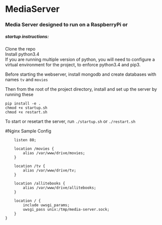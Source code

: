 # MediaServer
### Media Server designed to run on a RaspberryPi or 
  
  
##### startup instructions:  
Clone the repo  
Install python3.4  
If you are running multiple version of python, you will need to configure a virtual environment for the project, to enforce python3.4 and pip3.  

Before starting the webserver, install mongodb and create databases with names `tv` and `movies`

Then from the root of the project directory, install and set up the server by running these
```
pip install -e .
chmod +x startup.sh
chmod +x restart.sh
```
To start or resetart the server, run
`./startup.sh` or `./restart.sh`
  
  
  
#Nginx Sample Config  
```server {
    listen 80;

    location /movies {
        alias /var/www/drive/movies;
    }

    location /tv {
        alias /var/www/drive/tv;
    }

    location /allitebooks {
        alias /var/www/drive/allitebooks;
    }

    location / {
        include uwsgi_params;
        uwsgi_pass unix:/tmp/media-server.sock;
    }
}
```